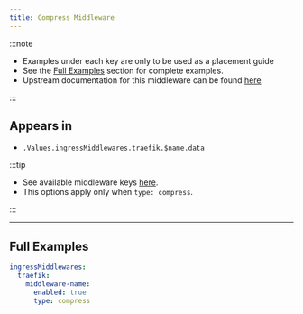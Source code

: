 ```yaml
---
title: Compress Middleware
---
```


:::note

- Examples under each key are only to be used as a placement guide
- See the [Full Examples](/common/middlewares/traefik/compress#full-examples) section for complete examples.
- Upstream documentation for this middleware can be found [here](https://doc.traefik.io/traefik/middlewares/http/compress)

:::

## Appears in

- `.Values.ingressMiddlewares.traefik.$name.data`

:::tip

- See available middleware keys [here](/common/middlewares).
- This options apply only when `type: compress`.

:::

---

## Full Examples

```yaml
ingressMiddlewares:
  traefik:
    middleware-name:
      enabled: true
      type: compress
```

